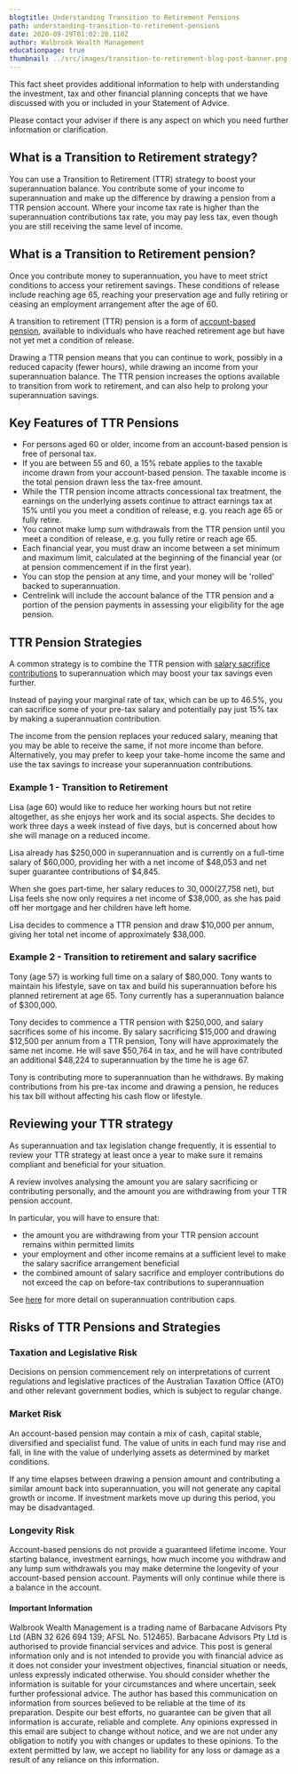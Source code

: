```yaml
---
blogtitle: Understanding Transition to Retirement Pensions
path: understanding-transition-to-retirement-pensions
date: 2020-09-29T01:02:28.110Z
author: Walbrook Wealth Management
educationpage: true
thumbnail: ../src/images/transition-to-retirement-blog-post-banner.png
---
```

This fact sheet provides additional information to help with understanding the investment, tax and other financial planning concepts that we have discussed with you or included in your Statement of Advice.

Please contact your adviser if there is any aspect on which you need further information or clarification.

## What is a Transition to Retirement strategy?

You can use a Transition to Retirement (TTR) strategy to boost your superannuation balance. You contribute some of your income to superannuation and make up the difference by drawing a pension from a TTR pension account. Where your income tax rate is higher than the superannuation contributions tax rate, you may pay less tax, even though you are still receiving the same level of income.

## What is a Transition to Retirement pension?

Once you contribute money to superannuation, you have to meet strict conditions to access your retirement savings. These conditions of release include reaching age 65, reaching your preservation age and fully retiring or ceasing an employment arrangement after the age of 60.

A transition to retirement (TTR) pension is a form of [account-based pension](https://www.walbrook.com.au/education/account-based-pensions), available to individuals who have reached retirement age but have not yet met a condition of release.

Drawing a TTR pension means that you can continue to work, possibly in a reduced capacity (fewer hours), while drawing an income from your superannuation balance. The TTR pension increases the options available to transition from work to retirement, and can also help to prolong your superannuation savings.

## Key Features of TTR Pensions

* For persons aged 60 or older, income from an account-based pension is free of personal tax.
* If you are between 55 and 60, a 15% rebate applies to the taxable income drawn from your account-based pension. The taxable income is the total pension drawn less the tax-free amount.
* While the TTR pension income attracts concessional tax treatment, the earnings on the underlying assets continue to attract earnings tax at 15% until you you meet a condition of release, e.g. you reach age 65 or fully retire.
* You cannot make lump sum withdrawals from the TTR pension until you meet a condition of release, e.g. you fully retire or reach age 65.
* Each financial year, you must draw an income between a set minimum and maximum limit, calculated at the beginning of the financial year (or at pension commencement if in the first year).
* You can stop the pension at any time, and your money will be 'rolled' backed to superannuation.
* Centrelink will include the account balance of the TTR pension and a portion of the pension payments in assessing your eligibility for the age pension.

## TTR Pension Strategies

A common strategy is to combine the TTR pension with [salary sacrifice contributions](https://www.walbrook.com.au/education/contributions) to superannuation which may boost your tax savings even further.

Instead of paying your marginal rate of tax, which can be up to 46.5%, you can sacrifice some of your pre-tax salary and potentially pay just 15% tax by making a superannuation contribution.

The income from the pension replaces your reduced salary, meaning that you may be able to receive the same, if not more income than before. Alternatively, you may prefer to keep your take-home income the same and use the tax savings to increase your superannuation contributions.

### Example 1 - Transition to Retirement

Lisa (age 60) would like to reduce her working hours but not retire altogether, as she enjoys her work and its social aspects. She decides to work three days a week instead of five days, but is concerned about how she will manage on a reduced income.

Lisa already has $250,000 in superannuation and is currently on a full-time salary of $60,000, providing her with a net income of $48,053 and net super guarantee contributions of $4,845.

When she goes part-time, her salary reduces to $30,000 ($27,758 net), but Lisa feels she now only requires a net income of $38,000, as she has paid off her mortgage and her children have left home.

Lisa decides to commence a TTR pension and draw $10,000 per annum, giving her total net income of approximately $38,000.

### Example 2 - Transition to retirement and salary sacrifice

Tony (age 57) is working full time on a salary of $80,000. Tony wants to maintain his lifestyle, save on tax and build his superannuation before his planned retirement at age 65. Tony currently has a superannuation balance of $300,000.

Tony decides to commence a TTR pension with $250,000, and salary sacrifices some of his income. By salary sacrificing $15,000 and drawing $12,500 per annum from a TTR pension, Tony will have approximately the same net income. He will save $50,764 in tax, and he will have contributed an additional $48,224 to superannuation by the time he is age 67.

Tony is contributing more to superannuation than he withdraws. By making contributions from his pre-tax income and drawing a pension, he reduces his tax bill without affecting his cash flow or lifestyle.

## Reviewing your TTR strategy

As superannuation and tax legislation change frequently, it is essential to review your TTR strategy at least once a year to make sure it remains compliant and beneficial for your situation.

A review involves analysing the amount you are salary sacrificing or contributing personally, and the amount you are withdrawing from your TTR pension account.

In particular, you will have to ensure that:

* the amount you are withdrawing from your TTR pension account remains within permitted limits
* your employment and other income remains at a sufficient level to make the salary sacrifice arrangement beneficial
* the combined amount of salary sacrifice and employer contributions do not exceed the cap on before-tax contributions to superannuation

See [here](https://www.walbrook.com.au/education/contributions) for more detail on superannuation contribution caps.

## Risks of TTR Pensions and Strategies

### Taxation and Legislative Risk

Decisions on pension commencement rely on interpretations of current regulations and legislative practices of the Australian Taxation Office (ATO) and other relevant government bodies, which is subject to regular change.

### Market Risk

An account-based pension may contain a mix of cash, capital stable, diversified and specialist fund. The value of units in each fund may rise and fall, in line with the value of underlying assets as determined by market conditions.

If any time elapses between drawing a pension amount and contributing a similar amount back into superannuation, you will not generate any capital growth or income. If investment markets move up during this period, you may be disadvantaged.

### Longevity Risk

Account-based pensions do not provide a guaranteed lifetime income. Your starting balance, investment earnings, how much income you withdraw and any lump sum withdrawals you may make determine the longevity of your account-based pension account. Payments will only continue while there is a balance in the account.

#### Important Information

Walbrook Wealth Management is a trading name of Barbacane Advisors Pty Ltd (ABN 32 626 694 139; AFSL No. 512465). Barbacane Advisors Pty Ltd is authorised to provide financial services and advice. This post is general information only and is not intended to provide you with financial advice as it does not consider your investment objectives, financial situation or needs, unless expressly indicated otherwise. You should consider whether the information is suitable for your circumstances and where uncertain, seek further professional advice. The author has based this communication on information from sources believed to be reliable at the time of its preparation. Despite our best efforts, no guarantee can be given that all information is accurate, reliable and complete. Any opinions expressed in this email are subject to change without notice, and we are not under any obligation to notify you with changes or updates to these opinions. To the extent permitted by law, we accept no liability for any loss or damage as a result of any reliance on this information.